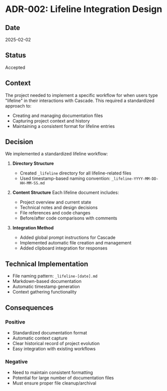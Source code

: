 # ADR-002: Lifeline Integration Design

## Date
2025-02-02

## Status
Accepted

## Context
The project needed to implement a specific workflow for when users type "lifeline" in their interactions with Cascade. This required a standardized approach to:
- Creating and managing documentation files
- Capturing project context and history
- Maintaining a consistent format for lifeline entries

## Decision
We implemented a standardized lifeline workflow:

1. **Directory Structure**
   - Created `_lifeline` directory for all lifeline-related files
   - Used timestamp-based naming convention: `_lifeline-YYYY-MM-DD-HH-MM-SS.md`

2. **Content Structure**
   Each lifeline document includes:
   - Project overview and current state
   - Technical notes and design decisions
   - File references and code changes
   - Before/after code comparisons with comments

3. **Integration Method**
   - Added global prompt instructions for Cascade
   - Implemented automatic file creation and management
   - Added clipboard integration for responses

## Technical Implementation
- File naming pattern: `_lifeline-[date].md`
- Markdown-based documentation
- Automatic timestamp generation
- Context gathering functionality

## Consequences
### Positive
- Standardized documentation format
- Automatic context capture
- Clear historical record of project evolution
- Easy integration with existing workflows

### Negative
- Need to maintain consistent formatting
- Potential for large number of documentation files
- Must ensure proper file cleanup/archival
